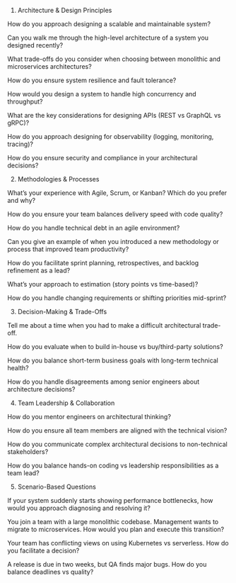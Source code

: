 1. Architecture & Design Principles

How do you approach designing a scalable and maintainable system?

Can you walk me through the high-level architecture of a system you designed recently?

What trade-offs do you consider when choosing between monolithic and microservices architectures?

How do you ensure system resilience and fault tolerance?

How would you design a system to handle high concurrency and throughput?

What are the key considerations for designing APIs (REST vs GraphQL vs gRPC)?

How do you approach designing for observability (logging, monitoring, tracing)?

How do you ensure security and compliance in your architectural decisions?

2. Methodologies & Processes

What’s your experience with Agile, Scrum, or Kanban? Which do you prefer and why?

How do you ensure your team balances delivery speed with code quality?

How do you handle technical debt in an agile environment?

Can you give an example of when you introduced a new methodology or process that improved team productivity?

How do you facilitate sprint planning, retrospectives, and backlog refinement as a lead?

What’s your approach to estimation (story points vs time-based)?

How do you handle changing requirements or shifting priorities mid-sprint?

3. Decision-Making & Trade-Offs

Tell me about a time when you had to make a difficult architectural trade-off.

How do you evaluate when to build in-house vs buy/third-party solutions?

How do you balance short-term business goals with long-term technical health?

How do you handle disagreements among senior engineers about architecture decisions?

4. Team Leadership & Collaboration

How do you mentor engineers on architectural thinking?

How do you ensure all team members are aligned with the technical vision?

How do you communicate complex architectural decisions to non-technical stakeholders?

How do you balance hands-on coding vs leadership responsibilities as a team lead?

5. Scenario-Based Questions

If your system suddenly starts showing performance bottlenecks, how would you approach diagnosing and resolving it?

You join a team with a large monolithic codebase. Management wants to migrate to microservices. How would you plan and execute this transition?

Your team has conflicting views on using Kubernetes vs serverless. How do you facilitate a decision?

A release is due in two weeks, but QA finds major bugs. How do you balance deadlines vs quality?
